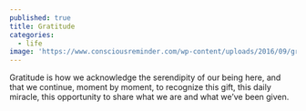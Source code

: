 ```yaml
---
published: true
title: Gratitude
categories:
  - life
image: 'https://www.consciousreminder.com/wp-content/uploads/2016/09/gratitude-2.jpg'
---
```

Gratitude
is how we acknowledge
the serendipity of our being here,
and that we continue,
moment by moment,
to recognize this gift,
this daily miracle,
this opportunity 
to share what we are
and what we’ve been given.
